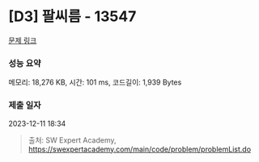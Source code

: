 # [D3] 팔씨름 - 13547 

[문제 링크](https://swexpertacademy.com/main/code/problem/problemDetail.do?contestProbId=AX6PP9G6p1sDFAS9) 

### 성능 요약

메모리: 18,276 KB, 시간: 101 ms, 코드길이: 1,939 Bytes

### 제출 일자

2023-12-11 18:34



> 출처: SW Expert Academy, https://swexpertacademy.com/main/code/problem/problemList.do